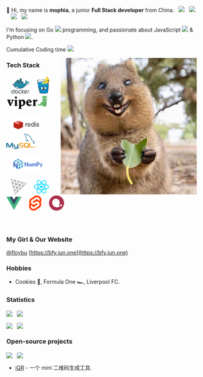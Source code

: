 👋 Hi, my name is **mophia**, a junior **Full Stack developer** from China. &nbsp;&nbsp;[![](https://img.shields.io/badge/-Douban-brightgreen?style=flat-square)](https://www.douban.com/people/moph/) &nbsp;&nbsp;[![](https://img.shields.io/badge/-Bilibili-pink?style=flat-square)](https://space.bilibili.com/688435320/) &nbsp;&nbsp; [![](https://img.shields.io/badge/-Telegram-blue?style=flat-square)](https://t.me/mophias) &nbsp;&nbsp;[![](https://img.shields.io/badge/-简历-red?style=flat-square)](https://github.com/mophia/mophia/blob/main/resume/Go开发工程师_刘俊.pdf)

I'm focusing on Go [![](https://img.shields.io/badge/Go-1E90FF?style=flat-square&logo=go&logoColor=white)](https://go.dev) programming, and passionate about JavaScript [![](https://img.shields.io/badge/-JavaScript-red?style=flat-square&logo=javascript&logoColor=white)](https://javascript.info) & Python [![](https://img.shields.io/badge/Python-3776AB?style=flat-square&logo=python&logoColor=white)](https://python.org).

Cumulative Coding time <img src="https://wakatime.com/badge/user/86cbdefc-fb69-4fd8-a1de-11289c6386aa.svg"/>

<img align="right" alt="Quokka" src="img/quokka.jpg" width="360" />

### Tech Stack

<h5>
  &nbsp;&nbsp;&nbsp;
  <a href="https://docker.com/" target="_blank"><img src="img/docker.svg" alt="Docker" height="40"></a> &nbsp;&nbsp;&nbsp;&nbsp;
  <a href="https://gin-gonic.com/" target="_blank"><img src="img/gin.png" alt="Gin" height="45"></a> &nbsp;&nbsp;&nbsp;&nbsp;
  <a href="https://github.com/spf13/viper" target="_blank"><img src="img/viper.png" alt="viper" height="40"/></a>  &nbsp;&nbsp;&nbsp;
  <br /> <br />
  &nbsp;&nbsp;&nbsp;
  <a href="https://redis.io" target="_blank"><img src="img/redis.svg" alt="Redis" height="40"></a> &nbsp;&nbsp;&nbsp;
  <a href="https://mysql.com" target="_blank"><img src="img/mysql.svg" alt="MySQL" height="40"></a> &nbsp;&nbsp;&nbsp;
  <br /> <br />
  &nbsp;&nbsp;&nbsp;
  <a href="https://numpy.org" target="_blank"><img src="img/numpy.svg" alt="Numpy" height="40"></a> &nbsp;&nbsp;&nbsp;
  <br /> <br />
  &nbsp;&nbsp;&nbsp;
  <a href="https://threejs.org" target="_blank"><img src="img/threejs.png" alt="threejs" height="40"/></a> &nbsp;&nbsp;&nbsp;&nbsp;
  <a href="https://reactjs.org" target="_blank"><img src="img/reactjs.svg" alt="reactjs" height="40"/></a>  &nbsp;&nbsp;&nbsp;&nbsp;
  <a href="https://vuejs.org" target="_blank"><img src="img/vuejs.svg" alt="vuejs" height="40"/></a> &nbsp;&nbsp;&nbsp;&nbsp;
  <a href="https://svelte.dev" target="_blank"><img src="img/svelte.svg" alt="sveltejs" height="40"/></a> &nbsp;&nbsp;&nbsp;&nbsp;
  <a href="https://echarts.apache.org" target="_blank"><img src="img/echarts.png" alt="echarts" height="40"/></a>  &nbsp;&nbsp;&nbsp;&nbsp;
</h5>
<br />

### My Girl & Our Website

[@floybu](https://github.com/floybu)   [https://bfy.jun.one](https://bfy.jun.one)

### Hobbies

- Cookies 🍪, Formula One 🏎️, Liverpool FC.

### Statistics

<p align="left">
  <img align="center" src="https://github-readme-stats.vercel.app/api?username=mophia&count_private=true&show_icons=true&include_all_commits=true&hide_border=true&hide_title=true" width="50%"/>&nbsp;&nbsp;
  <img align="center" src="https://github-readme-stats.vercel.app/api/top-langs/?username=mophia&langs_count=10&hide_title=true&hide_border=true&layout=compact&hide=GLSL,Roff" width="45%" />
</p>

<p align="left">
  <img align="center" src="https://github-readme-stats.vercel.app/api/wakatime?username=bingo&layout=compact&hide_title=true&hide_border=true&langs_count=7&hide=Markdown,JSON,YAML,Gitignore%20file,XML,Toml,Git%20Config" width="50%" />&nbsp;&nbsp;
  <a href="https://leetcode-cn.com/u/Gophist/"><img align="center" src="https://stats.justsong.cn/api/leetcode?username=gophist&cn=true" width="45%" /></a>
</p>

### Open-source projects

<p align="left">
  <a href="https://github.com/mophia/Mophia.com"><img align="center" src="https://github-readme-stats.vercel.app/api/pin/?username=mophia&repo=Mophia.com" width="46%" /></a>&nbsp;&nbsp;
  <a href="https://github.com/mophia/three.bingo"><img align="center" src="https://github-readme-stats.vercel.app/api/pin/?username=mophia&repo=three.bingo" width="46%" /></a>
</p>

- [iQR](https://github.com/xext/iQR) - 一个 mini 二维码生成工具.
